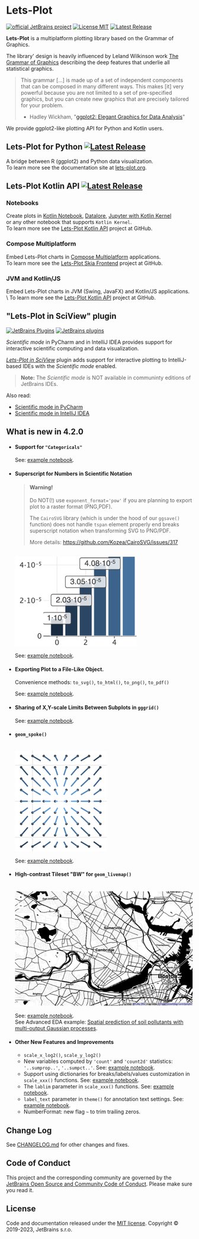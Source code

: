 # Lets-Plot

[![official JetBrains project](http://jb.gg/badges/official-flat-square.svg)](https://confluence.jetbrains.com/display/ALL/JetBrains+on+GitHub)
[![License MIT](https://img.shields.io/badge/License-MIT-yellow.svg)](https://raw.githubusercontent.com/JetBrains/lets-plot-kotlin/master/LICENSE)
[![Latest Release](https://img.shields.io/github/v/release/JetBrains/lets-plot)](https://github.com/JetBrains/lets-plot-kotlin/releases/latest)


**Lets-Plot** is a multiplatform plotting library based on the Grammar of Graphics. 

The library' design is heavily influenced by Leland Wilkinson work [The Grammar of Graphics](https://www.goodreads.com/book/show/2549408.The_Grammar_of_Graphics) describing the deep features that underlie all statistical graphics.

> This grammar [...] is made up of a set of independent components that can be composed in many different ways. This makes [it] very powerful because you are not limited to a set of pre-specified graphics, but you can create new graphics that are precisely tailored for your problem.
> - Hadley Wickham, "[ggplot2: Elegant Graphics for Data Analysis](https://ggplot2-book.org/index.html)"

We provide ggplot2-like plotting API for Python and Kotlin users. 


## Lets-Plot for Python [![Latest Release](https://badge.fury.io/py/lets-plot.svg)](https://pypi.org/project/lets-plot)

A bridge between R (ggplot2) and Python data visualization. \
To learn more see the documentation site at [lets-plot.org](https://lets-plot.org).          


## Lets-Plot Kotlin API [![Latest Release](https://img.shields.io/github/v/release/JetBrains/lets-plot-kotlin)](https://github.com/JetBrains/lets-plot-kotlin/releases/latest)

### Notebooks
Create plots in [Kotlin Notebook](https://plugins.jetbrains.com/plugin/16340-kotlin-notebook),
[Datalore](https://datalore.jetbrains.com/report/static/HZqq77cegYd.E7get_WnChZ/aTA9lQnPkRwdCzT6uy95GZ), [Jupyter with Kotlin Kernel](https://github.com/Kotlin/kotlin-jupyter#readme) \
or any other notebook that supports `Kotlin Kernel`. \
To learn more see the [Lets-Plot Kotlin API](https://github.com/JetBrains/lets-plot-kotlin) project at GitHub.

### Compose Multiplatform
Embed Lets-Plot charts in [Compose Multiplatform](https://github.com/JetBrains/compose-multiplatform) applications. \
To learn more see the [Lets-Plot Skia Frontend](https://github.com/JetBrains/lets-plot-skia) project at GitHub.

### JVM and Kotlin/JS
Embed Lets-Plot charts in JVM (Swing, JavaFX) and Kotlin/JS applications. \ 
To learn more see the [Lets-Plot Kotlin API](https://github.com/JetBrains/lets-plot-kotlin) project at GitHub.

## "Lets-Plot in SciView" plugin

[![JetBrains Plugins](https://img.shields.io/jetbrains/plugin/v/14379-lets-plot-in-sciview.svg)](http://plugins.jetbrains.com/plugin/14379-lets-plot-in-sciview)
[![JetBrains plugins](https://img.shields.io/jetbrains/plugin/d/14379-lets-plot-in-sciview.svg)](http://plugins.jetbrains.com/plugin/14379-lets-plot-in-sciview)

*Scientific mode* in PyCharm and in IntelliJ IDEA provides support for interactive scientific computing and data visualization.

[*Lets-Plot in SciView*](https://plugins.jetbrains.com/plugin/14379-lets-plot-in-sciview) plugin adds 
support for interactive plotting to IntelliJ-based IDEs with the *Scientific mode* enabled.
 
>
> **Note:** The *Scientific mode* is NOT available in communinty editions of JetBrains IDEs. 
>

Also read:

- [Scientific mode in PyCharm](https://www.jetbrains.com/help/pycharm/matplotlib-support.html)
- [Scientific mode in IntelliJ IDEA](https://www.jetbrains.com/help/idea/matplotlib-support.html)

## What is new in 4.2.0

- #### Support for `"Categoricals"`

  See: [example notebook](https://nbviewer.jupyter.org/github/JetBrains/lets-plot/blob/master/docs/f-23f/factor_levels.ipynb).

- #### Superscript for Numbers in Scientific Notation

  > #### Warning!
  >
  > Do NOT(!) use `exponent_format='pow'` if you are planning to export plot to a raster format (PNG,PDF).
  >
  > The `CairoSVG` library (which is under the hood of our `ggsave()` function) does not handle `tspan` element properly end breaks superscript notation when transforming SVG to PNG/PDF.
  >
  > More details: https://github.com/Kozea/CairoSVG/issues/317

  <br>
  <img src="https://raw.githubusercontent.com/JetBrains/lets-plot/master/docs/f-23f/images/superscript.png" alt="f-23f/images/superscript.png" width="328" height="241">

  See: [example notebook](https://nbviewer.jupyter.org/github/JetBrains/lets-plot/blob/master/docs/f-23f/superscript_exponent.ipynb).

- #### Exporting Plot to a File-Like Object. <br>
  Convenience methods: `to_svg()`, `to_html()`, `to_png()`, `to_pdf()`

  See: [example notebook](https://nbviewer.jupyter.org/github/JetBrains/lets-plot/blob/master/docs/f-23f/new_export_methods.ipynb).

- #### Sharing of X,Y-scale Limits Between Subplots in `gggrid()`

  See: [example notebook](https://nbviewer.jupyter.org/github/JetBrains/lets-plot/blob/master/docs/f-23f/gggrid_scale_share.ipynb).

- #### `geom_spoke()`

  <br>
  <img src="https://raw.githubusercontent.com/JetBrains/lets-plot/master/docs/f-23f/images/geom_spoke.png" alt="f-23f/images/geom_spoke.png" width="248" height="272">

  See: [example notebook](https://nbviewer.org/github/JetBrains/lets-plot/blob/master/docs/f-23f/geom_spoke.ipynb).

- #### High-contrast Tileset "BW" for `geom_livemap()`

  <br>
  <img src="https://raw.githubusercontent.com/JetBrains/lets-plot/master/docs/f-23f/images/tileset_BW.png" alt="f-23f/images/tileset_BW.png" width="512" height="312">

  See: [example notebook](https://nbviewer.jupyter.org/github/JetBrains/lets-plot/blob/master/docs/f-23f/geom_livemap_bw_tiles.ipynb).<br>
  See Advanced EDA example: [Spatial prediction of soil pollutants with multi-output Gaussian processes](https://nextjournal.com/asmirnov-horis/spatial-prediction-of-soil-pollutants-with-multi-output-gaussian-processes?token=26GT2sBa3Ycw6LGZxqdTay).
                                          
- #### Other New Features and Improvements

  - `scale_x_log2()`, `scale_y_log2()`
  - New variables computed by `'count'` and `'count2d'` statistics: `'..sumprop..'`, `'..sumpct..'`.
    See: [example notebook](https://nbviewer.jupyter.org/github/JetBrains/lets-plot/blob/master/docs/f-23f/new_stat_count_vars.ipynb).
  - Support using dictionaries for breaks/labels/values customization in `scale_xxx()` functions.
    See: [example notebook](https://nbviewer.jupyter.org/github/JetBrains/lets-plot/blob/master/docs/f-23f/scale_params_with_dict.ipynb).
  - The `lablim` parameter in `scale_xxx()` functions.
    See: [example notebook](https://nbviewer.jupyter.org/github/JetBrains/lets-plot/blob/master/docs/f-23f/scale_lablim.ipynb).
  - `label_text` parameter in `theme()` for annotation text settings.
    See: [example notebook](https://nbviewer.org/github/JetBrains/lets-plot/blob/master/docs/f-23f/theme_label_text.ipynb).
  - NumberFormat: new flag `~` to trim trailing zeros.


## Change Log

See [CHANGELOG.md](https://github.com/JetBrains/lets-plot/blob/master/CHANGELOG.md) for other changes and fixes.


## Code of Conduct

This project and the corresponding community are governed by the
[JetBrains Open Source and Community Code of Conduct](https://confluence.jetbrains.com/display/ALL/JetBrains+Open+Source+and+Community+Code+of+Conduct).
Please make sure you read it.


## License

Code and documentation released under the [MIT license](https://github.com/JetBrains/lets-plot/blob/master/LICENSE).
Copyright © 2019-2023, JetBrains s.r.o.
